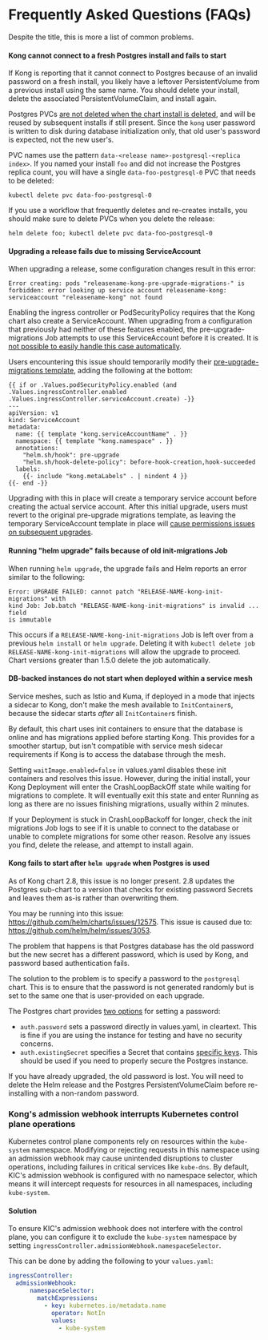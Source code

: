# Frequently Asked Questions (FAQs)

Despite the title, this is more a list of common problems.

#### Kong cannot connect to a fresh Postgres install and fails to start

If Kong is reporting that it cannot connect to Postgres because of an invalid
password on a fresh install, you likely have a leftover PersistentVolume from a
previous install using the same name. You should delete your install, delete
the associated PersistentVolumeClaim, and install again.

Postgres PVCs [are not deleted when the chart install is
deleted](https://docs.bitnami.com/kubernetes/faq/troubleshooting/troubleshooting-helm-chart-issues/#persistence-volumes-pvs-retained-from-previous-releases),
and will be reused by subsequent installs if still present. Since the `kong`
user password is written to disk during database initialization only, that old
user's password is expected, not the new user's.

PVC names use the pattern `data-<release name>-postgresql-<replica index>`. If
you named your install `foo` and did not increase the Postgres replica count,
you will have a single `data-foo-postgresql-0` PVC that needs to be deleted:

```
kubectl delete pvc data-foo-postgresql-0
```

If you use a workflow that frequently deletes and re-creates installs, you
should make sure to delete PVCs when you delete the release:

```
helm delete foo; kubectl delete pvc data-foo-postgresql-0 
```

#### Upgrading a release fails due to missing ServiceAccount

When upgrading a release, some configuration changes result in this error:

```
Error creating: pods "releasename-kong-pre-upgrade-migrations-" is forbidden: error looking up service account releasename-kong: serviceaccount "releasename-kong" not found
```

Enabling the ingress controller or PodSecurityPolicy requires that the Kong
chart also create a ServiceAccount. When upgrading from a configuration that
previously had neither of these features enabled, the pre-upgrade-migrations
Job attempts to use this ServiceAccount before it is created. It is [not
possible to easily handle this case automatically](https://github.com/Kong/charts/pull/31).

Users encountering this issue should temporarily modify their
[pre-upgrade-migrations template](https://github.com/Kong/charts/blob/main/charts/kong/templates/migrations-pre-upgrade.yaml),
adding the following at the bottom:

```
{{ if or .Values.podSecurityPolicy.enabled (and .Values.ingressController.enabled .Values.ingressController.serviceAccount.create) -}}
---
apiVersion: v1
kind: ServiceAccount
metadata:
  name: {{ template "kong.serviceAccountName" . }}
  namespace: {{ template "kong.namespace" . }}
  annotations:
    "helm.sh/hook": pre-upgrade
    "helm.sh/hook-delete-policy": before-hook-creation,hook-succeeded
  labels:
    {{- include "kong.metaLabels" . | nindent 4 }}
{{- end -}}
```

Upgrading with this in place will create a temporary service account before
creating the actual service account. After this initial upgrade, users must
revert to the original pre-upgrade migrations template, as leaving the
temporary ServiceAccount template in place will [cause permissions issues on
subsequent upgrades](https://github.com/Kong/charts/issues/30).

#### Running "helm upgrade" fails because of old init-migrations Job

When running `helm upgrade`, the upgrade fails and Helm reports an error
similar to the following:

```
Error: UPGRADE FAILED: cannot patch "RELEASE-NAME-kong-init-migrations" with
kind Job: Job.batch "RELEASE-NAME-kong-init-migrations" is invalid ... field
is immutable
```

This occurs if a `RELEASE-NAME-kong-init-migrations` Job is left over from a
previous `helm install` or `helm upgrade`. Deleting it with
`kubectl delete job RELEASE-NAME-kong-init-migrations` will allow the upgrade
to proceed. Chart versions greater than 1.5.0 delete the job automatically.

#### DB-backed instances do not start when deployed within a service mesh

Service meshes, such as Istio and Kuma, if deployed in a mode that injects
a sidecar to Kong, don't make the mesh available to `InitContainer`s,
because the sidecar starts _after_ all `InitContainer`s finish.

By default, this chart uses init containers to ensure that the database is
online and has migrations applied before starting Kong. This provides for a
smoother startup, but isn't compatible with service mesh sidecar requirements
if Kong is to access the database through the mesh.

Setting `waitImage.enabled=false` in values.yaml disables these init containers
and resolves this issue. However, during the initial install, your Kong
Deployment will enter the CrashLoopBackOff state while waiting for migrations
to complete. It will eventually exit this state and enter Running as long as
there are no issues finishing migrations, usually within 2 minutes.

If your Deployment is stuck in CrashLoopBackoff for longer, check the init
migrations Job logs to see if it is unable to connect to the database or unable
to complete migrations for some other reason. Resolve any issues you find,
delete the release, and attempt to install again.

#### Kong fails to start after `helm upgrade` when Postgres is used

As of Kong chart 2.8, this issue is no longer present. 2.8 updates the Postgres
sub-chart to a version that checks for existing password Secrets and leaves
them as-is rather than overwriting them.

You may be running into this issue: https://github.com/helm/charts/issues/12575.
This issue is caused due to: https://github.com/helm/helm/issues/3053.

The problem that happens is that Postgres database has the old password but
the new secret has a different password, which is used by Kong, and password
based authentication fails.

The solution to the problem is to specify a password to the `postgresql` chart.
This is to ensure that the password is not generated randomly but is set to
the same one that is user-provided on each upgrade.

The Postgres chart provides [two options](https://github.com/bitnami/charts/tree/master/bitnami/postgresql#postgresql-common-parameters)
for setting a password:

- `auth.password` sets a password directly in values.yaml, in cleartext. This
  is fine if you are using the instance for testing and have no security
  concerns.
- `auth.existingSecret` specifies a Secret that contains [specific keys](https://github.com/bitnami/charts/blob/a6146a1ed392c8683c30b21e3fef905d86b0d2d6/bitnami/postgresql/values.yaml#L134-L143).
  This should be used if you need to properly secure the Postgres instance.

If you have already upgraded, the old password is lost. You will need to
delete the Helm release and the Postgres PersistentVolumeClaim before
re-installing with a non-random password.

### Kong's admission webhook interrupts Kubernetes control plane operations

Kubernetes control plane components rely on resources within the `kube-system` namespace.
Modifying or rejecting requests in this namespace using an admission webhook may cause
unintended disruptions to cluster operations, including failures in critical services like
`kube-dns`. By default, KIC's admission webhook is configured with no namespace selector, 
which means it will intercept requests for resources in all namespaces, including `kube-system`.

#### Solution

To ensure KIC's admission webhook does not interfere with the control plane, you can configure
it to exclude the `kube-system` namespace by setting `ingressController.admissionWebhook.namespaceSelector`.

This can be done by adding the following to your `values.yaml`:

```yaml
ingressController:
  admissionWebhook:
      namespaceSelector:
        matchExpressions:
          - key: kubernetes.io/metadata.name
            operator: NotIn
            values:
              - kube-system
```
